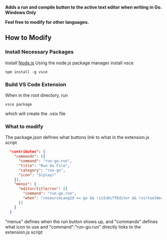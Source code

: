 **Adds a run and compile button to the active text editor when writing in Go. Windows Only**

__Feel free to modify for other languages.__
## How to Modify
### Install Necessary Packages
Install [Node.js](https://nodejs.org/)
Using the node.js package manager install vsce
```shell
npm install -g vsce
```
### Build VS Code Extension
When in the root directory, run
```shell
vsce package
```
which will create the .vsix file
### What to modify
The package.json defines what buttons link to what in the extension.js script
```json
  "contributes": {
    "commands": [{
      "command": "run-go.run",
      "title": "Run Go File",
      "category": "run-go",
      "icon": "$(play)"
    }],
    "menus": {
      "editor/title/run": [{
        "command": "run-go.run",
        "when": "resourceLangId == go && !isInDiffEditor && !virtualWorkspace && shellExecutionSupported"
      }]
    }
  }
```
"menus" defines when the run button shows up, and "commands" defines what icon to use and "command":"run-go.run" directly links to the extension.js script
